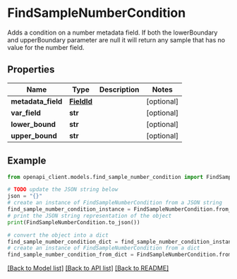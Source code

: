 # FindSampleNumberCondition

Adds a condition on a number metadata field. If both the lowerBoundary and upperBoundary parameter are null it will return any sample that has no value for the number field.

## Properties

Name | Type | Description | Notes
------------ | ------------- | ------------- | -------------
**metadata_field** | [**FieldId**](FieldId.md) |  | [optional] 
**var_field** | **str** |  | [optional] 
**lower_bound** | **str** |  | [optional] 
**upper_bound** | **str** |  | [optional] 

## Example

```python
from openapi_client.models.find_sample_number_condition import FindSampleNumberCondition

# TODO update the JSON string below
json = "{}"
# create an instance of FindSampleNumberCondition from a JSON string
find_sample_number_condition_instance = FindSampleNumberCondition.from_json(json)
# print the JSON string representation of the object
print(FindSampleNumberCondition.to_json())

# convert the object into a dict
find_sample_number_condition_dict = find_sample_number_condition_instance.to_dict()
# create an instance of FindSampleNumberCondition from a dict
find_sample_number_condition_from_dict = FindSampleNumberCondition.from_dict(find_sample_number_condition_dict)
```
[[Back to Model list]](../README.md#documentation-for-models) [[Back to API list]](../README.md#documentation-for-api-endpoints) [[Back to README]](../README.md)


